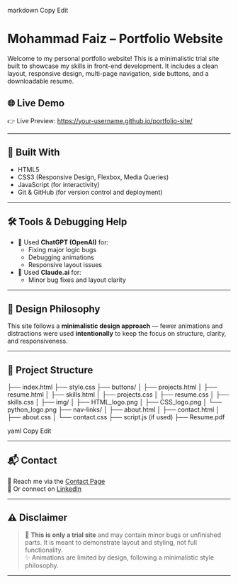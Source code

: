 
markdown
Copy
Edit
# Mohammad Faiz – Portfolio Website

Welcome to my personal portfolio website! This is a minimalistic trial site built to showcase my skills in front-end development. It includes a clean layout, responsive design, multi-page navigation, side buttons, and a downloadable resume.

## 🌐 Live Demo

👉 Live Preview: https://your-username.github.io/portfolio-site/  


---

## 🔧 Built With

- HTML5
- CSS3 (Responsive Design, Flexbox, Media Queries)
- JavaScript (for interactivity)
- Git & GitHub (for version control and deployment)

---

## 🛠️ Tools & Debugging Help

- 🧠 Used **ChatGPT (OpenAI)** for:
  - Fixing major logic bugs
  - Debugging animations
  - Responsive layout issues
- 🤖 Used **Claude.ai** for:
  - Minor bug fixes and layout clarity

---

## 🎨 Design Philosophy

This site follows a **minimalistic design approach** — fewer animations and distractions were used **intentionally** to keep the focus on structure, clarity, and responsiveness.

---

## 📁 Project Structure

├── index.html
├── style.css
├── buttons/
│ ├── projects.html
│ ├── resume.html
│ ├── skills.html
│ ├── projects.css
│ ├── resume.css
│ ├── skills.css
│ ├── img/
│ ├── HTML_logo.png
│ ├── CSS_logo.png
│ └── python_logo.png
├── nav-links/
│ ├── about.html
│ ├── contact.html
│ ├── about.css
│ └── contact.css
├── script.js (if used)
├── Resume.pdf

yaml
Copy
Edit

---

## 📬 Contact

📧 Reach me via the [Contact Page](./nav-links/contact.html)  
🔗 Or connect on [LinkedIn](https://linkedin.com/in/YOUR_USERNAME)

---

## ⚠️ Disclaimer

> 🧪 **This is only a trial site** and may contain minor bugs or unfinished parts. It is meant to demonstrate layout and styling, not full functionality.  
> ✨ Animations are limited by design, following a minimalistic style philosophy.

---
